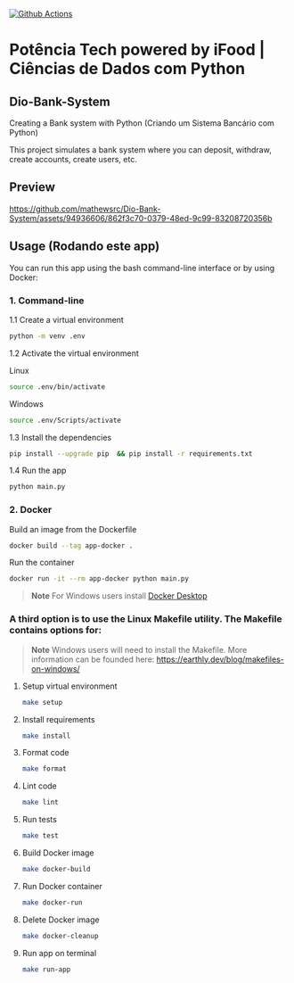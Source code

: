 [![Github Actions](https://github.com/mathewsrc/Dio-Bank-System/actions/workflows/main.yml/badge.svg)](https://github.com/mathewsrc/Dio-Bank-System/actions/workflows/main.yml)

# Potência Tech powered by iFood | Ciências de Dados com Python

## Dio-Bank-System

Creating a Bank system with Python (Criando um Sistema Bancário com Python)

This project simulates a bank system where you can deposit, withdraw, create accounts, create users, etc.

## Preview



https://github.com/mathewsrc/Dio-Bank-System/assets/94936606/862f3c70-0379-48ed-9c99-83208720356b



## Usage (Rodando este app)

You can run this app using the bash command-line interface or by using Docker:

### 1. Command-line

   1.1 Create a virtual environment

   ```bash
   python -m venv .env
   ```

   1.2 Activate the virtual environment 

   Linux
   ```bash
   source .env/bin/activate
   ```

   Windows
   ```bash
   source .env/Scripts/activate
   ```

   1.3 Install the dependencies

   ```bash
   pip install --upgrade pip  && pip install -r requirements.txt
   ```

   1.4 Run the app
   
   ```bash
   python main.py
   ```

 ### 2. Docker

   Build an image from the Dockerfile
   ```bash
   docker build --tag app-docker .
   ```
  
   Run the container
   ```bash
   docker run -it --rm app-docker python main.py
   ```
   
> **Note**
> For Windows users install [Docker Desktop](https://www.docker.com/products/docker-desktop/)


### A third option is to use the Linux Makefile utility. The Makefile contains options for:

> **Note**
> Windows users will need to install the Makefile. More information can be founded here: https://earthly.dev/blog/makefiles-on-windows/

1. Setup virtual environment
   ```bash
   make setup
   ```
   
2. Install requirements
    ```bash
    make install
    ```

3. Format code
   ```bash
   make format
   ```

4. Lint code
    ```bash
    make lint
    ```

5. Run tests
    ```bash
    make test
     ```
6. Build Docker image
    ```bash
   make docker-build
   ```

7. Run Docker container
    ```bash
   make docker-run
   ```

8. Delete Docker image
    ```bash
   make docker-cleanup
   ```

9. Run app on terminal
     ```bash
   make run-app
   ```

